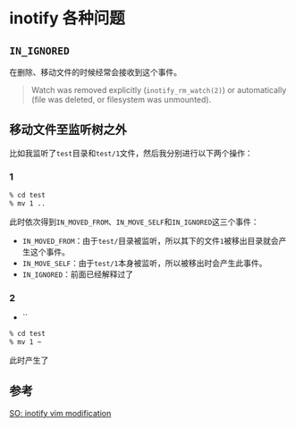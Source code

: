 # inotify 各种问题

## `IN_IGNORED`

在删除、移动文件的时候经常会接收到这个事件。

>  Watch was removed  explicitly  (`inotify_rm_watch(2)`)  or  automatically  (file  was  deleted,  or filesystem was unmounted). 

## 移动文件至监听树之外

比如我监听了`test`目录和`test/1`文件，然后我分别进行以下两个操作：

### 1

```sh
% cd test
% mv 1 ..
```

此时依次得到`IN_MOVED_FROM`、`IN_MOVE_SELF`和`IN_IGNORED`这三个事件：

* `IN_MOVED_FROM`：由于`test/`目录被监听，所以其下的文件`1`被移出目录就会产生这个事件。
* `IN_MOVE_SELF`：由于`test/1`本身被监听，所以被移出时会产生此事件。
* `IN_IGNORED`：前面已经解释过了

### 2

* ``

```sh
% cd test
% mv 1 ~
```

此时产生了

## 参考

[SO: inotify vim modification](https://stackoverflow.com/questions/13409843/inotify-vim-modification)
